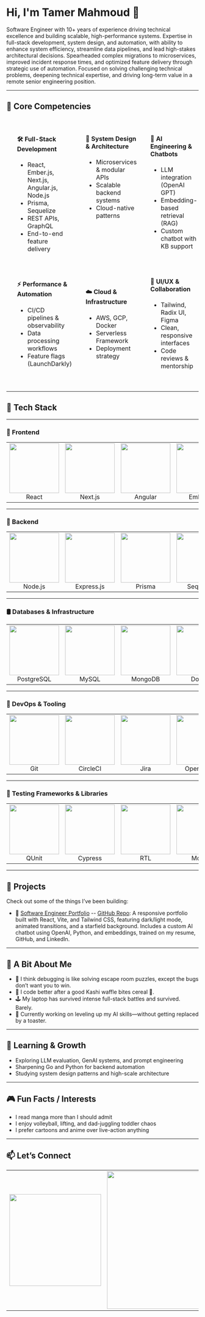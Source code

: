 # Hi, I'm Tamer Mahmoud 👋

Software Engineer with 10+ years of experience driving technical excellence and building scalable, high-performance systems. Expertise in full-stack development, system design, and automation, with ability to enhance system efficiency, streamline data pipelines, and lead high-stakes architectural decisions. Spearheaded complex migrations to microservices, improved incident response times, and optimized feature delivery through strategic use of automation. Focused on solving challenging technical problems, deepening technical expertise, and driving long-term value in a remote senior engineering position.

---

## 💼 Core Competencies

<div align="center">

<table style="border: none; border-collapse: separate; border-spacing: 20px;">
  <tr>
    <td width="33%" valign="top";">
      <h4>🛠 Full-Stack Development</h4>
      <ul>
        <li>React, Ember.js, Next.js, Angular.js, Node.js</li>
        <li>Prisma, Sequelize</li>
        <li>REST APIs, GraphQL</li>
        <li>End-to-end feature delivery</li>
      </ul>
    </td>
    <td width="33%" valign="top"">
      <h4>📐 System Design & Architecture</h4>
      <ul>
        <li>Microservices & modular APIs</li>
        <li>Scalable backend systems</li>
        <li>Cloud-native patterns</li>
      </ul>
    </td>
<td width="33%" valign="top"">
  <h4>🧠 AI Engineering & Chatbots</h4>
  <ul>
    <li>LLM integration (OpenAI GPT)</li>
    <li>Embedding-based retrieval (RAG)</li>
    <li>Custom chatbot with KB support</li>
  </ul>
</td>
  </tr>
  <tr>
    <td>
      <h4>⚡ Performance & Automation</h4>
      <ul>
        <li>CI/CD pipelines & observability</li>
        <li>Data processing workflows</li>
        <li>Feature flags (LaunchDarkly)</li>
      </ul>
    </td>
    <td>
      <h4>☁️ Cloud & Infrastructure</h4>
      <ul>
        <li>AWS, GCP, Docker</li>
        <li>Serverless Framework</li>
        <li>Deployment strategy</li>
      </ul>
    </td>
    <td>
      <h4>🎨 UI/UX & Collaboration</h4>
      <ul>
        <li>Tailwind, Radix UI, Figma</li>
        <li>Clean, responsive interfaces</li>
        <li>Code reviews & mentorship</li>
      </ul>
    </td>
  </tr>
</table>

</div>

---

## 🧰 Tech Stack

---

### 🎨 Frontend

<div align="center">

<table>
  <tr>
    <td align="center" width="150">
      <img src="https://img.shields.io/badge/React-20232A?logo=react&logoColor=61DAFB" width="130" /><br/>React
    </td>
    <td align="center" width="150">
      <img src="https://img.shields.io/badge/Next.js-000000?logo=next.js&logoColor=white" width="130" /><br/>Next.js
    </td>
    <td align="center" width="150">
      <img src="https://img.shields.io/badge/Angular-DD0031?logo=angular&logoColor=white" width="130" /><br/>Angular
    </td>
    <td align="center" width="150">
      <img src="https://img.shields.io/badge/Ember.js-E04E39?logo=ember.js&logoColor=white" width="130" /><br/>Ember.js
    </td>
    <td align="center" width="150">
      <img src="https://img.shields.io/badge/Tailwind_CSS-38B2AC?logo=tailwind-css&logoColor=white" width="130" /><br/>Tailwind
    </td>
    <td align="center" width="150">
      <img src="https://img.shields.io/badge/Radix_UI-0F172A?logo=data:image/svg+xml;base64,PHN2ZyBmaWxsPSIjZmZmIiB4bWxucz0iaHR0cDovL3d3dy53My5vcmcvMjAwMC9zdmciIHdpZHRoPSIxNiIgaGVpZ2h0PSIxNiIgdmlld0JveD0iMCAwIDQ4IDQ4Ij48cmVjdCB3aWR0aD0iNDgiIGhlaWdodD0iNDgiIHJ4PSIxNiIvPjwvc3ZnPg==" width="130" /><br/>Radix UI
    </td>
  </tr>
</table>

</div>

---

### 🔧 Backend

<div align="center">

<table>
  <tr>
    <td align="center" width="150">
      <img src="https://img.shields.io/badge/Node.js-339933?logo=node.js&logoColor=white" width="130" /><br/>Node.js
    </td>
    <td align="center" width="150">
      <img src="https://img.shields.io/badge/Express.js-404D59?logo=express&logoColor=white" width="130" /><br/>Express.js
    </td>
    <td align="center" width="150">
      <img src="https://img.shields.io/badge/Prisma-2D3748?logo=prisma&logoColor=white" width="130" /><br/>Prisma
    </td>
    <td align="center" width="150">
      <img src="https://img.shields.io/badge/Sequelize-3F62AB?logo=sequelize&logoColor=white" width="130" /><br/>Sequelize
    </td>
    <td align="center" width="150">
      <img src="https://img.shields.io/badge/GraphQL-E10098?logo=graphql&logoColor=white" width="130" /><br/>GraphQL
    </td>
    <td align="center" width="150">
      <img src="https://img.shields.io/badge/ElasticSearch-005571?logo=elasticsearch&logoColor=white" width="130" /><br/>ElasticSearch
    </td>
  </tr>
</table>

</div>

---

### 🛢️ Databases & Infrastructure

<div align="center">

<table>
  <tr>
    <td align="center" width="150">
      <img src="https://img.shields.io/badge/PostgreSQL-336791?logo=postgresql&logoColor=white" width="130" /><br/>PostgreSQL
    </td>
    <td align="center" width="150">
      <img src="https://img.shields.io/badge/MySQL-4479A1?logo=mysql&logoColor=white" width="130" /><br/>MySQL
    </td>
    <td align="center" width="150">
      <img src="https://img.shields.io/badge/MongoDB-47A248?logo=mongodb&logoColor=white" width="130" /><br/>MongoDB
    </td>
    <td align="center" width="150">
      <img src="https://img.shields.io/badge/Docker-2496ED?logo=docker&logoColor=white" width="130" /><br/>Docker
    </td>
    <td align="center" width="150">
      <img src="https://img.shields.io/badge/AWS-232F3E?logo=amazon-aws&logoColor=white" width="130" /><br/>AWS
    </td>
    <td align="center" width="150">
      <img src="https://img.shields.io/badge/GCP-4285F4?logo=google-cloud&logoColor=white" width="130" /><br/>GCP
    </td>
  </tr>
</table>

</div>

---

### 🧰 DevOps & Tooling

<div align="center">

<table>
  <tr>
    <td align="center" width="150">
      <img src="https://img.shields.io/badge/Git-F05032?logo=git&logoColor=white" width="130" /><br/>Git
    </td>
    <td align="center" width="150">
      <img src="https://img.shields.io/badge/CircleCI-343434?logo=circleci&logoColor=white" width="130" /><br/>CircleCI
    </td>
    <td align="center" width="150">
      <img src="https://img.shields.io/badge/Jira-0052CC?logo=jira&logoColor=white" width="130" /><br/>Jira
    </td>
    <td align="center" width="150">
      <img src="https://img.shields.io/badge/OpenAI_API-412991?logo=openai&logoColor=white" width="130" /><br/>OpenAI API
    </td>
    <td align="center" width="150">
      <img src="https://img.shields.io/badge/LaunchDarkly-212121?logo=launchdarkly&logoColor=white" width="130" /><br/>LaunchDarkly
    </td>
    <td align="center" width="150">
      <img src="https://img.shields.io/badge/Datadog-632CA6?logo=datadog&logoColor=white" width="130" /><br/>Datadog
    </td>
  </tr>
</table>

</div>

---

### 🧪 Testing Frameworks & Libraries

<div align="center">

<table>
  <tr>
    <td align="center" width="150">
      <img src="https://img.shields.io/badge/QUnit-9B30FF?logo=qunit&logoColor=white" width="130" /><br/>QUnit
    </td>
    <td align="center" width="150">
      <img src="https://img.shields.io/badge/Cypress-17202C?logo=cypress&logoColor=white" width="130" /><br/>Cypress
    </td>
    <td align="center" width="150">
      <img src="https://img.shields.io/badge/React_Testing_Library-E33332?logo=testing-library&logoColor=white" width="130" /><br/>RTL
    </td>
    <td align="center" width="150">
      <img src="https://img.shields.io/badge/Mocha-8D6748?logo=mocha&logoColor=white" width="130" /><br/>Mocha
    </td>
    <td align="center" width="150">
      <img src="https://img.shields.io/badge/Chai-A30701?logo=chai&logoColor=white" width="130" /><br/>Chai
    </td>
    <td align="center" width="150">
      <img src="https://img.shields.io/badge/Jest-C21325?logo=jest&logoColor=white" width="130" /><br/>Jest
    </td>
  </tr>
</table>

</div>

---

## 🚀 Projects
Check out some of the things I’ve been building:

- 🌌 [Software Engineer Portfolio](https://vite-react-portfolio-lime.vercel.app/) -- [GitHub Repo](https://github.com/TmoodGitHub/vite-react-portfolio): A responsive portfolio built with React, Vite, and Tailwind CSS, featuring dark/light mode, animated transitions, and a starfield background. Includes a custom AI chatbot using OpenAI, Python, and embeddings, trained on my resume, GitHub, and LinkedIn.

---

## 🎯 A Bit About Me
- 🧠 I think debugging is like solving escape room puzzles, except the bugs don’t want you to win.
- 🍳 I code better after a good Kashi waffle bites cereal 🤤.
- 🕹️ My laptop has survived intense full-stack battles and survived. Barely.
- 🔄 Currently working on leveling up my AI skills—without getting replaced by a toaster.

---

## 🧠 Learning & Growth
- Exploring LLM evaluation, GenAI systems, and prompt engineering
- Sharpening Go and Python for backend automation
- Studying system design patterns and high-scale architecture

---

## 🎮 Fun Facts / Interests
- I read manga more than I should admit
- I enjoy volleyball, lifting, and dad-juggling toddler chaos
- I prefer cartoons and anime over live-action anything

---

## 📫 Let’s Connect

<div align="center">

<table>
  <tr>
    <td align="center" width="260">
      <a href="https://linkedin.com/in/tmood" target="_blank">
        <img src="https://img.shields.io/badge/LinkedIn-Tamer%20Mahmoud-0A66C2?logo=linkedin&logoColor=white" width="240" />
      </a>
    </td>
    <td align="center" width="380">
      <a href="mailto:tamer.m.mahmoud@gmail.com">
        <img src="https://img.shields.io/badge/Email-tamer.m.mahmoud@gmail.com-D14836?logo=gmail&logoColor=white" width="360" />
      </a>
    </td>
  </tr>
</table>

</div>


